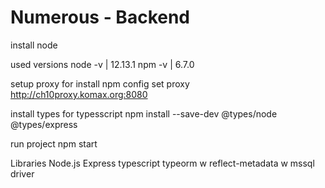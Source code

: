 # Numerous - Backend
install node

used versions
node -v | 12.13.1
npm -v | 6.7.0

setup proxy for install
npm config set proxy http://ch10proxy.komax.org:8080

install types for typesscript
npm install --save-dev @types/node @types/express

run project
npm start

Libraries
Node.js
Express
typescript
typeorm w reflect-metadata w mssql driver
